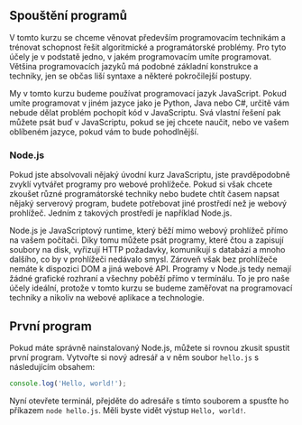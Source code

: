 ## Spouštění programů

V tomto kurzu se chceme věnovat především programovacím technikám a trénovat schopnost řešit algoritmické a programátorské problémy. Pro tyto účely je v podstatě jedno, v jakém programovacím umíte programovat. Většina programovacích jazyků má podobné základní konstrukce a techniky, jen se občas liší syntaxe a některé pokročilejší postupy.

My v tomto kurzu budeme používat programovací jazyk JavaScript. Pokud umíte programovat v jiném jazyce jako je Python, Java nebo C#, určitě vám nebude dělat problém pochopit kód v JavaScriptu. Svá vlastní řešení pak můžete psát buď v JavaScriptu, pokud se jej chcete naučit, nebo ve vašem oblíbeném jazyce, pokud vám to bude pohodlnější.

### Node.js

Pokud jste absolvovali nějaký úvodní kurz JavaScriptu, jste pravděpodobně zvyklí vytvářet programy pro webové prohlížeče. Pokud si však chcete zkoušet různé programátorské techniky nebo budete chtít časem napsat nějaký serverový program, budete potřebovat jiné prostředí než je webový prohlížeč. Jedním z takových prostředí je například Node.js.

Node.js je JavaScriptový runtime, který běží mimo webový prohlížeč přímo na vašem počítači. Díky tomu můžete psát programy, které čtou a zapisují soubory na disk, vyřizují HTTP požadavky, komunikují s databází a mnoho dalšího, co by v prohlížeči nedávalo smysl. Zároveň však bez prohlížeče nemáte k dispozici DOM a jiná webové API. Programy v Node.js tedy nemají žádné grafické rozhraní a všechny poběží přímo v termínálu. To je pro naše účely ideální, protože v tomto kurzu se budeme zaměřovat na programovací techniky a nikoliv na webové aplikace a technologie.

## První program

Pokud máte správně nainstalovaný Node.js, můžete si rovnou zkusit spustit první program. Vytvořte si nový adresář a v něm soubor `hello.js` s následujícím obsahem:

```js
console.log('Hello, world!');
```

Nyní otevřete terminál, přejděte do adresáře s tímto souborem a spusťte ho příkazem `node hello.js`. Měli byste vidět výstup `Hello, world!`.

